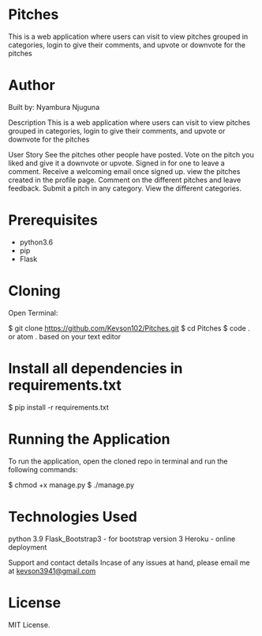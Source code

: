 # Pitches
This is a web application where users can visit to view pitches grouped in categories, login to give their comments, and upvote or downvote for the pitches

# Author
Built by: Nyambura Njuguna

Description
This is a web application where users can visit to view pitches grouped in categories, login to give their comments, and upvote or downvote for the pitches

User Story
See the pitches other people have posted.
Vote on the pitch you liked and give it a downvote or upvote.
Signed in for one to leave a comment.
Receive a welcoming email once signed up.
view the pitches created in the profile page.
Comment on the different pitches and leave feedback.
Submit a pitch in any category.
View the different categories.

# Prerequisites
* python3.6
* pip
* Flask

# Cloning
Open Terminal:

  $ git clone https://github.com/Kevson102/Pitches.git
  $ cd Pitches
  $ code . or atom . based on your text editor 
  
# Install all dependencies in requirements.txt

  $ pip install -r requirements.txt
  
# Running the Application
To run the application, open the cloned repo in terminal and run the following commands:

  $ chmod +x manage.py
  $ ./manage.py

# Technologies Used
python 3.9
Flask_Bootstrap3 - for bootstrap version 3
Heroku - online deployment

Support and contact details
Incase of any issues at hand, please email me at kevson3941@gmail.com

# License
MIT License.
